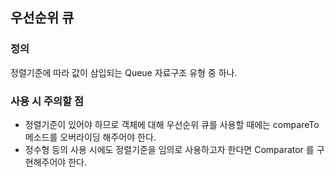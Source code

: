 ## 우선순위 큐
### 정의 
정렬기준에 따라 값이 삼입되는 Queue 자료구조 유형 중 하나.
### 사용 시 주의할 점
- 정렬기준이 있어야 하므로 객체에 대해 우선순위 큐를 사용할 때에는 compareTo 메소드를 오버라이딩 해주어야 한다.
- 정수형 등의 사용 시에도 정렬기준을 임의로 사용하고자 한다면 Comparator 를 구현해주어야 한다.
